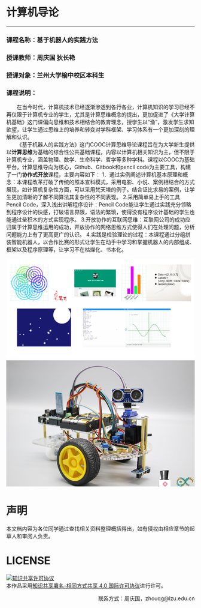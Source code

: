 # 计算机导论 
---

### 课程名称：基于机器人的实践方法
### 授课教师：周庆国 狄长艳
### 授课对象：兰州大学榆中校区本科生
### 课程说明：
&emsp;&emsp;在当今时代，计算机技术已经逐渐渗透到各行各业，计算机知识的学习已经不再仅限于计算机专业的学生，尤其是计算思维概念的提出，更加促进了《大学计算机基础》这门课偏向思维和技术相结合的教育理念，授学生以“渔”，激发学生求知欲望，让学生通过思维上的培养和转变对学科框架、学习体系有一个更加深刻的理解和认识。<br>
&emsp;&emsp;《基于机器人的实践方法》这门COOC计算思维导论课程旨在为大学新生提供以**计算思维**为基础的综合性公共基础课程，内容以计算机相关知识为主，但不限于计算机专业，涵盖物理、数学、生命科学、哲学等多种学科。课程以COOC为基础平台，计算思维导向为核心，Github、Gitbook和pencil code为主要工具，构建了一门**协作式开放**课程，主要内容如下：
1．通过实例阐述计算机基本原理和概念：本课程改革打破了传统的照本宣科模式，采用电影、小说、案例相结合的方式展现，如计算机复杂性方面，可以采用梵天塔的例子。结合证比求易的案例，让学生更加清晰的了解不同算法其复杂性的不同表现。 
2.采用简单易上手的工具Pencil Code，深入浅出讲解程序设计：Pencil Code能让学生通过实践充分领略到程序设计的快感，打破语言界限，语法的繁琐，使得没有程序设计基础的学生也能通过垒积木的方式实现程序。
3.开放协作的互联网思维：互联网公司的成功应归属于计算思维运用的成功，开放协作的网络思维方式使得人们在处理问题，分析问题能力上有了更高更广的认识。
4.实践是检验理论的过程：本课程通过分组拼装智能机器人，以合作比赛的形式让学生在动手中学习和掌握机器人的内部组成、框架以及程序原理等，让学习不在枯燥化、书本化。
<center><img src="/assets/p24.png"/></center>


<center><img src="/assets/p3.jpg"/></center>

# 声明
本文档内容为各位同学通过查找相关资料整理概括得出，如有侵权由相应章节的起草人和审阅人负责。

# LICENSE
<a rel="license" href="http://creativecommons.org/licenses/by-sa/4.0/"><img alt="知识共享许可协议" style="border-width:0" src="https://i.creativecommons.org/l/by-sa/4.0/88x31.png" /></a><br />本作品采用<a rel="license" href="http://creativecommons.org/licenses/by-sa/4.0/">知识共享署名-相同方式共享 4.0 国际许可协议</a>进行许可。
<p style="text-align: right;">联系方式：周庆国，zhouqg@lzu.edu.cn<p>
